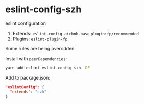 # eslint-config-szh
eslint configuration

1. Extends: `eslint-config-airbnb-base` `plugin:fp/recommended`
2. Plugins: `eslint-plugin-fp`

Some rules are being overridden.

Install with `peerDependencies`:

```sh
yarn add eslint eslint-config-szh -DE
```

Add to package.json:

```json
"eslintConfig": {
  "extends": "szh"
}
```
